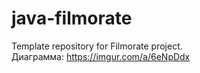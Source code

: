 # java-filmorate
Template repository for Filmorate project. \
Диаграмма: https://imgur.com/a/6eNpDdx
